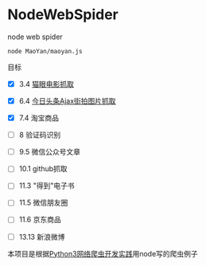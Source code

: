 # NodeWebSpider
node web spider

``` base
node MaoYan/maoyan.js
```
目标

- [x] 3.4 [猫眼电影抓取](https://github.com/2ming/NodeWebSpider/blob/master/MaoYan/maoyan.js)
- [x] 6.4 [今日头条Ajax街拍图片抓取](https://github.com/2ming/NodeWebSpider/blob/master/Jiepai/Jiepai.js)
- [x] 7.4 淘宝商品


- [ ] 8 验证码识别
- [ ] 9.5 微信公众号文章
- [ ] 10.1 github抓取
- [ ] 11.3 "得到"电子书
- [ ] 11.5 微信朋友圈
- [ ] 11.6 京东商品
- [ ] 13.13 新浪微博

本项目是根据[Python3网络爬虫开发实践](https://github.com/Python3WebSpider)用node写的爬虫例子
